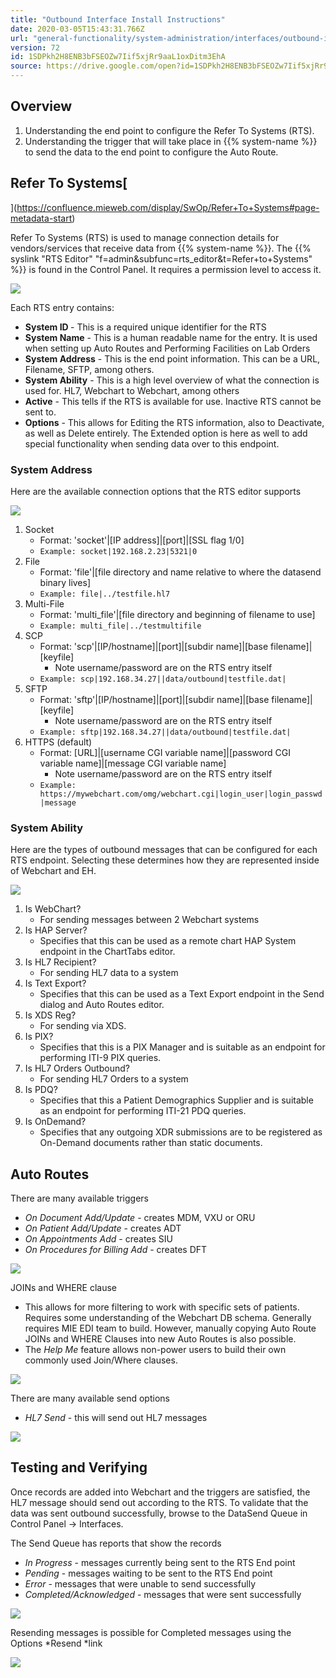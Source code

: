 ```yaml
---
title: "Outbound Interface Install Instructions"
date: 2020-03-05T15:43:31.766Z
url: "general-functionality/system-administration/interfaces/outbound-interface-install-instructions.html"
version: 72
id: 1SDPkh2H8ENB3bFSEOZw7Iif5xjRr9aaL1oxDitm3EhA
source: https://drive.google.com/open?id=1SDPkh2H8ENB3bFSEOZw7Iif5xjRr9aaL1oxDitm3EhA
---
```

## Overview



1. Understanding the end point to configure the Refer To Systems (RTS).
2. Understanding the trigger that will take place in {{% system-name %}} to send the data to the end point to configure the Auto Route.



## Refer To Systems[
](https://confluence.mieweb.com/display/SwOp/Refer+To+Systems#page-metadata-start)

Refer To Systems (RTS) is used to manage connection details for vendors/services that receive data from {{% system-name %}}. The {{% syslink "RTS Editor" "f=admin&subfunc=rts_editor&t=Refer+to+Systems" %}} is found in the Control Panel.  It requires a permission level to access it.

![](../../../external_files/4507037fda9d09041a864135f04d1ae9.png)

Each RTS entry contains: 

* <strong>System ID </strong>- This is a required unique identifier for the RTS
* <strong>System Name</strong> - This is a human readable name for the entry.  It is used when setting up Auto Routes and Performing Facilities on Lab Orders
* <strong>System Address</strong> - This is the end point information. This can be a URL, Filename, SFTP, among others.
* <strong>System Ability</strong> - This is a high level overview of what the connection is used for. HL7, Webchart to Webchart, among others
* <strong>Active</strong> - This tells if the RTS is available for use. Inactive RTS cannot be sent to.
* <strong>Options</strong> - This allows for Editing the RTS information, also to Deactivate, as well as Delete entirely. The Extended option is here as well to add special functionality when sending data over to this endpoint.

### System Address

Here are the available connection options that the RTS editor supports

![](../../../external_files/d44c1290fdd4d328864c6117961f279d.png)

1. Socket
    * Format: 'socket'|[IP address]|[port]|[SSL flag 1/0]
    * `Example: socket|192.168.2.23|5321|0
`
2. File
    * Format: 'file'|[file directory and name relative to where the datasend binary lives]
    * `Example: file|../testfile.hl7
`
3. Multi-File
    * Format: 'multi_file'|[file directory and beginning of filename to use]
    * `Example: multi_file|../testmultifile
`
4. SCP
    * Format: 'scp'|[IP/hostname]|[port]|[subdir name]|[base filename]|[keyfile]
        * Note username/password are on the RTS entry itself
    * `Example: scp|192.168.34.27||data/outbound|testfile.dat|
`
5. SFTP
    * Format: 'sftp'|[IP/hostname]|[port]|[subdir name]|[base filename]|[keyfile]
        * Note username/password are on the RTS entry itself
    * `Example: sftp|192.168.34.27||data/outbound|testfile.dat|
`
6. HTTPS (default)
    * Format: [URL]|[username CGI variable name]|[password CGI variable name]|[message CGI variable name]
        * Note username/password are on the RTS entry itself
    * `Example: https://mywebchart.com/omg/webchart.cgi|login_user|login_passwd|message
`

### System Ability

Here are the types of outbound messages that can be configured for each RTS endpoint.  Selecting these determines how they are represented inside of Webchart and EH.

![](../../../external_files/ce5ed035ceed3dc0c5af2c1b43a3abaf.png)

1. Is WebChart?
    * For sending messages between 2 Webchart systems
2. Is HAP Server?
    * Specifies that this can be used as a remote chart HAP System endpoint in the ChartTabs editor.
3. Is HL7 Recipient?
    * For sending HL7 data to a system
4. Is Text Export?
    * Specifies that this can be used as a Text Export endpoint in the Send dialog and Auto Routes editor.
5. Is XDS Reg?
    * For sending via XDS.
6. Is PIX?
    * Specifies that this is a PIX Manager and is suitable as an endpoint for performing ITI-9 PIX queries.
7. Is HL7 Orders Outbound?
    * For sending HL7 Orders to a system
8. Is PDQ?
    * Specifies that this a Patient Demographics Supplier and is suitable as an endpoint for performing ITI-21 PDQ queries.
9. Is OnDemand?
    * Specifies that any outgoing XDR submissions are to be registered as On-Demand documents rather than static documents.



## Auto Routes

There are many available triggers

* <em>On Document Add/Update</em> - creates MDM, VXU or ORU
* <em>On Patient Add/Update</em> - creates ADT
* <em>On Appointments Add</em> - creates SIU
* <em>On Procedures for Billing Add</em> - creates DFT

![](../../../external_files/fe045f4e12ed432dcdd991533bcdb083.png)



JOINs and WHERE clause

* This allows for more filtering to work with specific sets of patients.  Requires some understanding of the Webchart DB schema.  Generally requires MIE EDI team to build.  However, manually copying Auto Route JOINs and WHERE Clauses into new Auto Routes is also possible.
* The <em>Help Me</em> feature allows non-power users to build their own commonly used Join/Where clauses.

![](../../../external_files/858ac6ea9e851d229d4de23898eac280.png)



There are many available send options

* <em>HL7 Send</em> - this will send out HL7 messages

![](../../../external_files/40942661c1b722cb328d0ad0bf5d5c55.png)



## Testing and Verifying

Once records are added into Webchart and the triggers are satisfied, the HL7 message should send out according to the RTS.  To validate that the data was sent outbound successfully, browse to the DataSend Queue in Control Panel -> Interfaces.



The Send Queue has reports that show the records

* <em>In Progress</em> - messages currently being sent to the RTS End point
* <em>Pending</em> - messages waiting to be sent to the RTS End point
* <em>Error</em> - messages that were unable to send successfully
* <em>Completed/Acknowledged</em> - messages that were sent successfully

![](../../../external_files/e2b7fc6b5e2a8665cdaf03d502f3cef3.png)



Resending messages is possible for Completed messages using the Options *Resend *link

![](../../../external_files/2844b1944f3b82f411f5acc332713d84.png)

